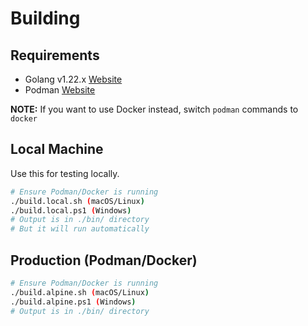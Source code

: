 # Building

## Requirements

- Golang v1.22.x [Website](https://go.dev/doc/install)
- Podman [Website](https://podman-desktop.io/downloads)

**NOTE:** If you want to use Docker instead, switch `podman` commands to `docker`

## Local Machine

Use this for testing locally.

```bash
# Ensure Podman/Docker is running
./build.local.sh (macOS/Linux)
./build.local.ps1 (Windows)
# Output is in ./bin/ directory
# But it will run automatically
```

## Production (Podman/Docker)

```bash
# Ensure Podman/Docker is running
./build.alpine.sh (macOS/Linux)
./build.alpine.ps1 (Windows)
# Output is in ./bin/ directory
```
